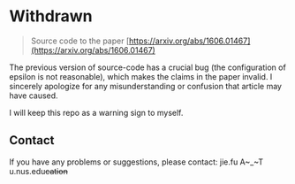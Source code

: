 # Withdrawn

> Source code to the paper [https://arxiv.org/abs/1606.01467](https://arxiv.org/abs/1606.01467)

The previous version of source-code has a crucial bug (the configuration of epsilon is not reasonable), which makes the claims in the paper invalid. I sincerely apologize for any misunderstanding or confusion that article may have caused. 

I will keep this repo as a warning sign to myself. 

## Contact

If you have any problems or suggestions, please contact: jie.fu A~_~T u.nus.edu~~cation~~
